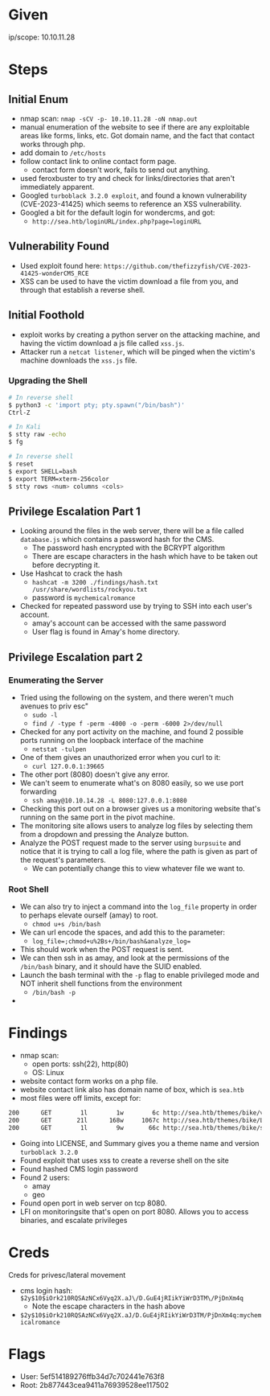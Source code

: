 




# Given
ip/scope: 10.10.11.28



# Steps

## Initial Enum
- nmap scan: `nmap -sCV -p- 10.10.11.28 -oN nmap.out`
- manual enumeration of the website to see if there are any exploitable areas like forms, links, etc. Got domain name, and the fact that contact works through php.
- add domain to `/etc/hosts`
- follow contact link to online contact form page.
	- contact form doesn't work, fails to send out anything.
- used feroxbuster to try and check for links/directories that aren't immediately apparent.
- Googled `turboblack 3.2.0 exploit`, and found a known vulnerability (CVE-2023-41425) which seems to reference an XSS vulnerability.
- Googled a bit for the default login for wondercms, and got:
	- `http://sea.htb/loginURL/index.php?page=loginURL`


## Vulnerability Found
- Used exploit found here: `https://github.com/thefizzyfish/CVE-2023-41425-wonderCMS_RCE`
- XSS can be used to have the victim download a file from you, and through that establish a reverse shell.


## Initial Foothold
- exploit works by creating a python server on the attacking machine, and having the victim download a js file called `xss.js`.
- Attacker run a `netcat listener`, which will be pinged when the victim's machine downloads the `xss.js` file.

### Upgrading the Shell
```bash
# In reverse shell
$ python3 -c 'import pty; pty.spawn("/bin/bash")'
Ctrl-Z

# In Kali
$ stty raw -echo
$ fg

# In reverse shell
$ reset
$ export SHELL=bash
$ export TERM=xterm-256color
$ stty rows <num> columns <cols>
```


## Privilege Escalation Part 1
- Looking around the files in the web server, there will be a file called `database.js` which contains a password hash for the CMS.
	- The password hash encrypted with the BCRYPT algorithm
	- There are escape characters in the hash which have to be taken out before decrypting it.
- Use Hashcat to crack the hash
	- `hashcat -m 3200 ./findings/hash.txt /usr/share/wordlists/rockyou.txt`
	- password is `mychemicalromance`
- Checked for repeated password use by trying to SSH into each user's account. 
	- amay's account can be accessed with the same password
	- User flag is found in Amay's home directory.


## Privilege Escalation part 2

### Enumerating the Server
- Tried using the following on the system, and there weren't much avenues to priv esc"
	- `sudo -l`
	- `find / -type f -perm -4000 -o -perm -6000 2>/dev/null`
- Checked for any port activity on the machine, and found 2 possible ports running on the loopback interface of the machine
	- `netstat -tulpen`
- One of them gives an unauthorized error when you curl to it:
	- `curl 127.0.0.1:39665`
- The other port (8080) doesn't give any error.
- We can't seem to enumerate what's on 8080 easily, so we use port forwarding
	- `ssh amay@10.10.14.28 -L 8080:127.0.0.1:8080`
- Checking this port out on a browser gives us a monitoring website that's running on the same port in the pivot machine. 
- The monitoring site allows users to analyze log files by selecting them from a dropdown and pressing the Analyze button.
- Analyze the POST request made to the server using `burpsuite` and notice that it is trying to call a log file, where the path is given as part of the request's parameters.
	- We can potentially change this to view whatever file we want to.


### Root Shell
- We can also try to inject a command into the `log_file` property in order to perhaps elevate ourself (amay) to root.
	- `chmod u+s /bin/bash`
- We can url encode the spaces, and add this to the parameter:
	- `log_file=;chmod+u%2Bs+/bin/bash&analyze_log=`
- This should work when the POST request is sent. 
- We can then ssh in as amay, and look at the permissions of the `/bin/bash` binary, and it should have the SUID enabled.
- Launch the bash terminal with the `-p` flag to enable privileged mode and NOT inherit shell functions from the environment
	- `/bin/bash -p`
-



# Findings
- nmap scan: 
	- open ports: ssh(22), http(80)
	- OS: Linux
- website contact form works on a php file.
- website contact link also has domain name of box, which is `sea.htb`
- most files were off limits, except for:

```bash
200      GET        1l        1w        6c http://sea.htb/themes/bike/version
200      GET       21l      168w     1067c http://sea.htb/themes/bike/LICENSE
200      GET        1l        9w       66c http://sea.htb/themes/bike/summary
```

- Going into LICENSE, and Summary gives you a theme name and version `turboblack 3.2.0`
- Found exploit that uses xss to create a reverse shell on the site
- Found hashed CMS login password
- Found 2 users:
	- amay
	- geo
- Found open port in web server on tcp 8080.
- LFI on monitoringsite that's open on port 8080. Allows you to access binaries, and escalate privileges



# Creds
Creds for privesc/lateral movement
- cms login hash: `$2y$10$iOrk210RQSAzNCx6Vyq2X.aJ\/D.GuE4jRIikYiWrD3TM\/PjDnXm4q`
	- Note the escape characters in the hash above
- `$2y$10$iOrk210RQSAzNCx6Vyq2X.aJ/D.GuE4jRIikYiWrD3TM/PjDnXm4q:mychemicalromance`



# Flags
- User: 5ef514189276ffb34d7c702441e763f8
- Root: 2b877443cea9411a76939528ee117502

